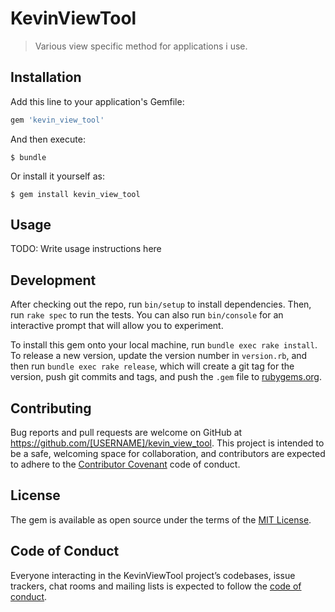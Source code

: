  # KevinViewTool

> Various view specific method for applications i use.

## Installation

Add this line to your application's Gemfile:

```ruby
gem 'kevin_view_tool'
```

And then execute:

    $ bundle

Or install it yourself as:

    $ gem install kevin_view_tool

## Usage

TODO: Write usage instructions here

## Development

After checking out the repo, run `bin/setup` to install dependencies. Then, run `rake spec` to run the tests. You can also run `bin/console` for an interactive prompt that will allow you to experiment.

To install this gem onto your local machine, run `bundle exec rake install`. To release a new version, update the version number in `version.rb`, and then run `bundle exec rake release`, which will create a git tag for the version, push git commits and tags, and push the `.gem` file to [rubygems.org](https://rubygems.org).

## Contributing

Bug reports and pull requests are welcome on GitHub at https://github.com/[USERNAME]/kevin_view_tool. This project is intended to be a safe, welcoming space for collaboration, and contributors are expected to adhere to the [Contributor Covenant](http://contributor-covenant.org) code of conduct.

## License

The gem is available as open source under the terms of the [MIT License](https://opensource.org/licenses/MIT).

## Code of Conduct

Everyone interacting in the KevinViewTool project’s codebases, issue trackers, chat rooms and mailing lists is expected to follow the [code of conduct](https://github.com/[USERNAME]/kevin_view_tool/blob/master/CODE_OF_CONDUCT.md).
